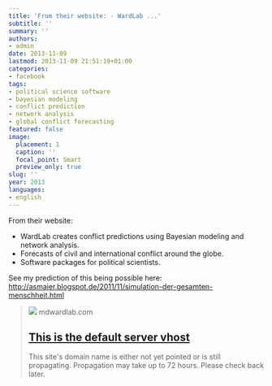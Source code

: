 ```yaml
---
title: 'From their website: - WardLab ...'
subtitle: ''
summary: ''
authors:
- admin
date: 2013-11-09
lastmod: 2013-11-09 21:51:19+01:00
categories:
- facebook
tags:
- political science software
- bayesian modeling
- conflict prediction
- network analysis
- global conflict forecasting
featured: false
image:
  placement: 1
  caption: ''
  focal_point: Smart
  preview_only: true
slug: ''
year: 2013
languages:
- english
---
```


From their website: 
- WardLab creates conflict predictions using Bayesian modeling and network analysis. 
- Forecasts of civil and international conflict around the globe. 
- Software packages for political scientists. 

See my prediction of this being possible here: 
http://asmaier.blogspot.de/2011/11/simulation-der-gesamten-menschheit.html
> [![](https://www.siteground.com/static/en/img/svg/cloudsbackground.svg)](http://mdwardlab.com/)
> mdwardlab.com
> ## [This is the default server vhost](http://mdwardlab.com/)
>
>This site's domain name is either not yet pointed or is still propagating. Propagation may take up to 72 hours. Please check back later.